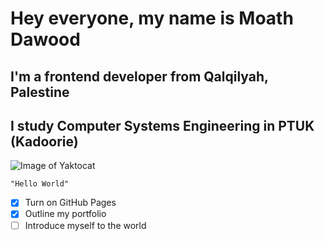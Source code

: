 # Hey everyone, my name is Moath Dawood
## I'm a frontend developer from Qalqilyah, Palestine
## I study Computer Systems Engineering in PTUK (Kadoorie)
![Image of Yaktocat](https://octodex.github.com/images/yaktocat.png)

```
"Hello World"
```

- [x] Turn on GitHub Pages
- [x] Outline my portfolio
- [ ] Introduce myself to the world
